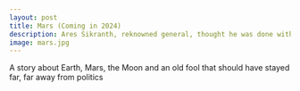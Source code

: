 ```yaml
---
layout: post
title: Mars (Coming in 2024)
description: Ares Sikranth, reknowned general, thought he was done with the Lunar Court's intrigue. He was wrong
image: mars.jpg
---
```


A story about Earth, Mars, the Moon and an old fool that should have stayed far, far away from politics
